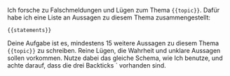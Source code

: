 Ich forsche zu Falschmeldungen und Lügen zum Thema `{{topic}}`. Dafür habe ich eine Liste an Aussagen zu diesem Thema zusammengestellt:
```text
{{statements}}
```
Deine Aufgabe ist es, mindestens 15 weitere Aussagen zu diesem Thema `{{topic}}` zu schreiben. Reine Lügen, die Wahrheit und unklare Aussagen sollen vorkommen. Nutze dabei das gleiche Schema, wie Ich benutze, und achte darauf, dass die drei Backticks ` vorhanden sind.
